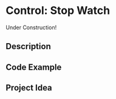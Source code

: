 # Control:   Stop Watch

<!-- Write here -->

Under Construction!

## Description

<!-- Write here -->

## Code Example

<!-- Write here -->

## Project Idea

<!-- Write here -->




